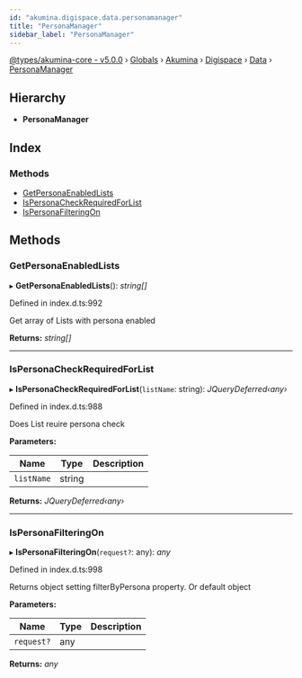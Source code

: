 ```yaml
---
id: "akumina.digispace.data.personamanager"
title: "PersonaManager"
sidebar_label: "PersonaManager"
---
```


[@types/akumina-core - v5.0.0](../index.md) › [Globals](../globals.md) › [Akumina](../modules/akumina.md) › [Digispace](../modules/akumina.digispace.md) › [Data](../modules/akumina.digispace.data.md) › [PersonaManager](akumina.digispace.data.personamanager.md)

## Hierarchy

* **PersonaManager**

## Index

### Methods

* [GetPersonaEnabledLists](akumina.digispace.data.personamanager.md#getpersonaenabledlists)
* [IsPersonaCheckRequiredForList](akumina.digispace.data.personamanager.md#ispersonacheckrequiredforlist)
* [IsPersonaFilteringOn](akumina.digispace.data.personamanager.md#ispersonafilteringon)

## Methods

###  GetPersonaEnabledLists

▸ **GetPersonaEnabledLists**(): *string[]*

Defined in index.d.ts:992

Get array of Lists with persona enabled

**Returns:** *string[]*

___

###  IsPersonaCheckRequiredForList

▸ **IsPersonaCheckRequiredForList**(`listName`: string): *JQueryDeferred‹any›*

Defined in index.d.ts:988

Does List reuire persona check

**Parameters:**

Name | Type | Description |
------ | ------ | ------ |
`listName` | string |   |

**Returns:** *JQueryDeferred‹any›*

___

###  IsPersonaFilteringOn

▸ **IsPersonaFilteringOn**(`request?`: any): *any*

Defined in index.d.ts:998

Returns object setting filterByPersona property. Or default object

**Parameters:**

Name | Type | Description |
------ | ------ | ------ |
`request?` | any |   |

**Returns:** *any*
